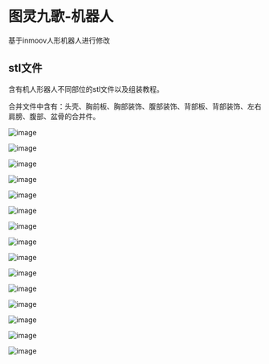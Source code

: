 <h1>图灵九歌-机器人</h1>

基于inmoov人形机器人进行修改

<h2>stl文件</h2>

含有机人形器人不同部位的stl文件以及组装教程。

合并文件中含有：头壳、胸前板、胸部装饰、腹部装饰、背部板、背部装饰、左右肩膀、腹部、盆骨的合并件。

![image](https://github.com/user-attachments/assets/c2feb69b-b5ba-4f24-809c-8a201eb05780)

![image](https://github.com/user-attachments/assets/7fa3c250-b150-429e-9f38-3f07c4fabac8)

![image](https://github.com/user-attachments/assets/a06a4860-50c8-47ad-8dc1-614fae7bc74a)

![image](https://github.com/user-attachments/assets/a6f723ee-2711-430d-8121-d450c2877978)

![image](https://github.com/user-attachments/assets/8b5b5d84-f6aa-4f37-b0b9-caa87a16f674)

![image](https://github.com/user-attachments/assets/febdefff-bce5-4dc1-ac72-b150cdea6d97)

![image](https://github.com/user-attachments/assets/8c126897-5c8f-4a40-9a6c-ff2b32d86178)

![image](https://github.com/user-attachments/assets/dd5cbd3f-2638-4e9a-9ef5-395f9e555b8f)

![image](https://github.com/user-attachments/assets/a2df28d8-f46e-407e-a856-831d83d6c866)

![image](https://github.com/user-attachments/assets/3a021d5c-7927-4f2f-9647-02ff91ebfb02)

![image](https://github.com/user-attachments/assets/a5c27a85-9c3c-45ac-912e-91c78105945b)

![image](https://github.com/user-attachments/assets/ffd3be4e-3022-4f8c-bc50-32ac657c730e)

![image](https://github.com/user-attachments/assets/dba094a2-0e70-4989-b76e-3bac0b49eb1d)

![image](https://github.com/user-attachments/assets/a996db15-cfed-485d-ba3b-002ad7f54b93)

![image](https://github.com/user-attachments/assets/5e4d7823-4941-45a7-bd63-37c9cf19efb1)
